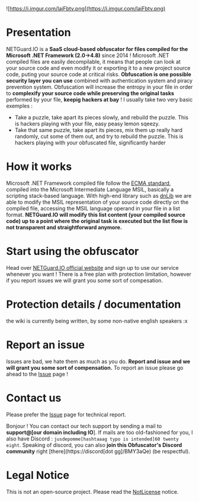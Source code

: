 ![https://i.imgur.com/lajFbtv.png](https://i.imgur.com/lajFbtv.png)
# Presentation
NETGuard.IO is a **SaaS cloud-based obfuscator for files compiled for the Microsoft .NET Framework (2.0->4.8)** since 2014 ! Microsoft .NET compiled files are easily decompilable, it means that people can look at your source code and even modify it or exporting it to a new project source code, puting your source code at critical risks. 
**Obfuscation is one possible security layer you can use** combined with authentication system and piracy prevention system. Obfuscation will increase the entropy in your file in order to **complexify your source code while preserving the original tasks** performed by your file, **keepig hackers at bay** ! I usually take two very basic exemples : 

 - Take a puzzle, take apart its pieces slowly, and rebuild the puzzle. This is hackers playing with your file, easy peasy lemon sqeezy.
 - Take that same puzzle, take apart its pieces, mix them up really hard randomly, cut some of them out, and try to rebuild the puzzle. This is hackers playing with your obfuscated file, significantly harder

# How it works
Microsoft .NET Framework compiled file follow the [ECMA standard](https://www.ecma-international.org/publications/standards/Ecma-335.htm), compiled into the Microsoft Intermediate Language MSIL, basically a scripting stack-based language. With high-end library such as [dnLib](https://github.com/0xd4d/dnlib) we are able to modify the MSIL representation of your source code directly on the compiled file, accessing the MSIL language operand in your file in a list format. 
**NETGuard.IO will modify this list content (your compiled source code) up to a point where the original task is executed but the list flow is not transparent and straightforward anymore.**

# Start using the obfuscator
Head over [NETGuard.IO official website](https://netguard.io) and sign up to use our service whenever you want ! There is a free plan with protection limitation, however if you report issues we will grant you some sort of compesation. 

# Protection details / documentation
the wiki is currently being written, by some non-native english speakers :x

# Report an issue
Issues are bad, we hate them as much as you do. **Report and issue and we will grant you some sort of compensation.**
To report an issue please go ahead to the [Issue](https://github.com/XenocodeRCE/NETGuardObfuscator/issues) page !

# Contact us

Please prefer the [Issue](https://github.com/XenocodeRCE/NETGuardObfuscator/issues) page for technical report.

Bonjour ! You can contact our tech support by sending a mail to **support@[our domain including IO**]. 
If mails are too old-fashioned for you, I also have Discord : `jusdepomme[hashtaaag typo is intended]60 twenty eight`. Speaking of discord, you can also **join this Obfuscator's Discord community** right [there](https://discord[dot gg]/BMY3aQe) (be respectful).

# Legal Notice
This is not an open-source project. Please read the [NotLicense](https://github.com/XenocodeRCE/NETGuardObfuscator/blob/master/NoLicense.md) notice. 
